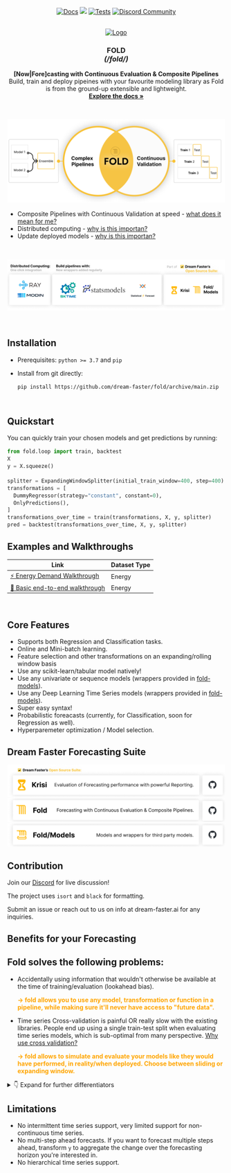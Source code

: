 <!-- # Fold -->
<!-- Formatted with Prettier -->

<p align="center">
  <a href="https://dream-faster.github.io/fold/"><img alt="Docs" src="https://img.shields.io/github/actions/workflow/status/dream-faster/fold/docs.yaml?logo=readthedocs"></a>
  <a href="https://codecov.io/gh/dream-faster/fold" ><img src="https://codecov.io/gh/dream-faster/fold/branch/main/graph/badge.svg?token=Z7I2XSF188"/></a>
  <a href="https://github.com/dream-faster/fold/actions/workflows/tests.yaml"><img alt="Tests" src="https://github.com/dream-faster/fold/actions/workflows/tests.yaml/badge.svg"/></a>
  <a href="https://discord.gg/EKJQgfuBpE"><img alt="Discord Community" src="https://img.shields.io/badge/Discord-%235865F2.svg?logo=discord&logoColor=white"></a>
</p>

<!-- PROJECT LOGO -->
<br />
<div align="center">
  <a href="https://dream-faster.github.io/fold/">
    <img src="https://raw.githubusercontent.com/dream-faster/fold/main/docs/images/logo.png" alt="Logo" width="90" >
  </a>
<h3 align="center"><b>FOLD</b><br> <i>(/fold/)</i></h3>
  <p align="center">
    <b>[Now|Fore]casting with Continuous Evaluation & Composite Pipelines</b><br> Build, train and deploy pipeines with your favourite modeling library as Fold is from the ground-up extensible and lightweight.
    <br/>
    <a href="https://dream-faster.github.io/fold/"><strong>Explore the docs »</strong></a>
  </p>
</div>
<br />

<!-- INTRO -->

![Fold's main features](docs/images/main_features.png)

- Composite Pipelines with Continuous Validation at speed - [what does it mean for me?](#benefits-for-your-Forecasting)
- Distributed computing - [why is this importan?](#benefits-for-your-Forecasting)
- Update deployed models - [why is this importan?](#benefits-for-your-Forecasting)

<br/>

![Fold works with many third party libraries](docs/images/third_party.png)

<!-- GETTING STARTED -->
<br/>

## Installation

- Prerequisites: `python >= 3.7` and `pip`

- Install from git directly:
  ```
  pip install https://github.com/dream-faster/fold/archive/main.zip
  ```

<br/>

## Quickstart

You can quickly train your chosen models and get predictions by running:

```python
from fold.loop import train, backtest
X
y = X.squeeze()

splitter = ExpandingWindowSplitter(initial_train_window=400, step=400)
transformations = [
  DummyRegressor(strategy="constant", constant=0),
  OnlyPredictions(),
]
transformations_over_time = train(transformations, X, y, splitter)
pred = backtest(transformations_over_time, X, y, splitter)
```

<!-- GETTING STARTED -->

## Examples and Walkthroughs

| Link                                                                            | Dataset Type |
| ------------------------------------------------------------------------------- | ------------ |
| [⚡️ Energy Demand Walkthrough](github.com/dream-faster/fold/examples/energy)   | Energy       |
| [🚋 Basic end-to-end walkthrough](github.com/dream-faster/fold/examples/energy) | Energy       |

<br/>

## Core Features

- Supports both Regression and Classification tasks.
- Online and Mini-batch learning.
- Feature selection and other transformations on an expanding/rolling window basis
- Use any scikit-learn/tabular model natively!
- Use any univariate or sequence models (wrappers provided in [fold-models](https://github.com/dream-faster/fold-models)).
- Use any Deep Learning Time Series models (wrappers provided in [fold-models](https://github.com/dream-faster/fold-models)).
- Super easy syntax!
- Probabilistic foreacasts (currently, for Classification, soon for Regression as well).
- Hyperparemeter optimization / Model selection.

## Dream Faster Forecasting Suite

[![Dream Faster's Suite - Krisi](docs/images/dream_faster_suite_krisi.png)](https://github.com/dream-faster/krisi)
[![Dream Faster's Suite - Fold](docs/images/dream_faster_suite_fold.png)](https://github.com/dream-faster/fold)
[![Dream Faster's Suite - Fold/Models](docs/images/dream_faster_suite_fold_models.png)](https://github.com/dream-faster/fold-models)

## Contribution

Join our [Discord](https://discord.gg/EKJQgfuBpE) for live discussion!

The project uses `isort` and `black` for formatting.

Submit an issue or reach out to us on info at dream-faster.ai for any inquiries.

## Benefits for your Forecasting

## Fold solves the following problems:

- Accidentally using information that wouldn't otherwise be available at the time of training/evaluation (lookahead bias). <p style="color:orange;">**→ fold allows you to use any model, transformation or function in a pipeline, while making sure it'll never have access to "future data".**<p>

- Time series Cross-validation is painful OR really slow with the existing libraries. People end up using a single train-test split when evaluating time series models, which is sub-optimal from many perspective. [Why use cross validation?](continuous-validation.md)<p style="color:orange;">
  **→ fold allows to simulate and evaluate your models like they would have performed, in reality/when deployed. Choose between sliding or expanding window.**</p>

<details>
  <summary>👇 Expand for further differentiators </summary>
<br>

- Model selection, Feature selection and Hyperparameter optimization is done on the whole time series, introducing major lookahead bias, creating unrealistic expectations of performance.<p style="color:orange;">
  **→ Allowing methodologically “correct” way to do Model selection, Feature selection and Hyperparameter Optimization (we call this the pre-validation step, done on the first window's train split).**</p>

- Too many dependencies and an either you use-all-or-none-of-it approach<p style="color:orange;">
  **→ Fold has very few hard dependencies (only pandas, numpy, tqdm and scikit-learn), and has a fraction of the number of lines of code as other major Time series libraries.**</p>

- Choosing between a time series library that only support certain kind of models.<p style="color:orange;">
  **→ Don't need to choose between `xgboost`, `sktime`, `darts` or `statsforecast` models. We will or already support them all, either natively or through [`fold-models`](https://github.com/dream-faster/fold-models)**</p>

- Most time series ML libraries have little or no support distributed computing.<p style="color:orange;">
  **→ Fold was built with distributed computing in mind. Your pipeline is automatically parallelized wherever it can be (for some extent, the rest is coming really soon)**</p>

- Using a single model, instead of ensembling, stacking or creating hybrid models.<p style="color:orange;">
  **→ Fold is _really_ flexible in what kind of pipelines you create and has native support for ensembling, stacking, hybrid models and meta-labeling. Why? [works really well for time series](https://linkinghub.elsevier.com/retrieve/pii/S0169207022001480).**</p>

- Hard to deploy models, that can't be updated.<p style="color:orange;">
  **→ Don't stop at training models, with `fold`, you can deploy with a couple of lines of code, and also update your models as new data comes in. Don't assume your models will not get out-of-date.**</p>

- We can't compare, ensemble or use online and mini-batch learning models together.<p style="color:orange;">
**→ `fold` supports both types of models natively.**</p>
</details>
</li>

## Limitations

- No intermittent time series support, very limited support for non-continuous time series.
- No multi-step ahead forecasts. If you want to forecast multiple steps ahead, transform `y` to aggregate the change over the forecasting horizon you're interested in.
- No hierarchical time series support.
